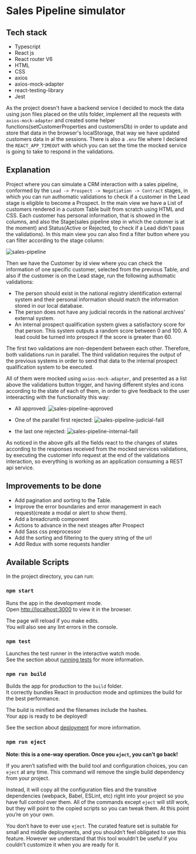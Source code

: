 # Sales Pipeline simulator

## Tech stack
- Typescript
- React js
- React router V6
- HTML
- CSS
- axios
- axios-mock-adapter
- react-testing-library
- Jest

As the project doesn't have a backend service I decided to mock the data using json files placed on the utils folder, implement all the requests with `axios-mock-adapter` and created some helper functions(setCustomerProperties and customersDb) in order to update and store that data in the browser's localStorage, that way we have updated customers data in al the sessions. There is also a `.env` file where I declared the `REACT_APP_TIMEOUT` with which you can set the time the mocked service is going to take to respond in the validations.

## Explanation
Project where you can simulate a CRM interaction with a sales pipeline, conformed by the `Lead -> Prospect -> Negotiation -> Contract` stages, in which you can run authomatic validations to check if a customer in the Lead stage is eligible to become a Prospect. In the main view we have a List of customers rendered in a custom Table built from scratch using HTML and CSS. Each customer has personal information, that is showed in the columns, and also the Stage(sales pipeline step in which the cutomer is at the moment) and Status(Active or Rejected, to check if a Lead didn't pass the validations). In this main view you can also find a filter button where you can filter according to the stage column:

![sales-pipeline](https://github.com/Diego-Ardila/sales-pipeline/assets/67027844/9a572739-8f71-431c-90b9-d7c88623ec28)

Then we have the Customer by id view where you can check the information of one specific customer, selected from the previous Table, and also if the customer is on the Lead stage, run the following authomatic validations:

- The person should exist in the national registry identification external system and their personal information should match the information stored in our local database.
- The person does not have any judicial records in the national archives' external system.
- An internal prospect qualification system gives a satisfactory score for that person. This system outputs a random score between 0 and 100. A lead could be turned into prospect if the score is greater than 60.

The first two validations are non-dependent between each other. Therefore, both validations run in parallel. The third validation requires the output of the previous systems in order to send that data to the internal prospect qualification system to be executed.

All of them were mocked using `axios-mock-adapter`, and presented as a list above the validations button trigger, and having different styles and icons according to the state of each of them, in order to give feedback to the user inteeracting with the functionality this way:

- All approved:
![sales-pipeline-approved](https://github.com/Diego-Ardila/sales-pipeline/assets/67027844/2294f087-b685-4a0f-8d12-0f90b4b1147f)

- One of the parallel first rejected:
![sales-pipeline-judicial-faill](https://github.com/Diego-Ardila/sales-pipeline/assets/67027844/3a0cc1a9-4819-4fb5-bebf-5f1c1fbd397b)

- the last one rejected:
![sales-pipeline-internal-faill](https://github.com/Diego-Ardila/sales-pipeline/assets/67027844/001f6eb5-94d7-4607-889f-d5c6026f6ecc)

As noticed in the above gifs all the fields react to the changes of states according to the responses received from the mocked services validations, by executing the customer info request at the end of the validations interaction, so everything is working as an application consuming a REST api service. 

## Improvements to be done
- Add pagination and sorting to the Table.
- Improve the error boundaries and error management in each request(create a modal or alert to show them).
- Add a breadcrumb component
- Actions to advance in the next steages after Prospect
- Add Sass css preprocessor
- Add the sorting and filtering to the query string of the url
- Add Redux with some requests handler

## Available Scripts

In the project directory, you can run:

### `npm start`

Runs the app in the development mode.\
Open [http://localhost:3000](http://localhost:3000) to view it in the browser.

The page will reload if you make edits.\
You will also see any lint errors in the console.

### `npm test`

Launches the test runner in the interactive watch mode.\
See the section about [running tests](https://facebook.github.io/create-react-app/docs/running-tests) for more information.

### `npm run build`

Builds the app for production to the `build` folder.\
It correctly bundles React in production mode and optimizes the build for the best performance.

The build is minified and the filenames include the hashes.\
Your app is ready to be deployed!

See the section about [deployment](https://facebook.github.io/create-react-app/docs/deployment) for more information.

### `npm run eject`

**Note: this is a one-way operation. Once you `eject`, you can’t go back!**

If you aren’t satisfied with the build tool and configuration choices, you can `eject` at any time. This command will remove the single build dependency from your project.

Instead, it will copy all the configuration files and the transitive dependencies (webpack, Babel, ESLint, etc) right into your project so you have full control over them. All of the commands except `eject` will still work, but they will point to the copied scripts so you can tweak them. At this point you’re on your own.

You don’t have to ever use `eject`. The curated feature set is suitable for small and middle deployments, and you shouldn’t feel obligated to use this feature. However we understand that this tool wouldn’t be useful if you couldn’t customize it when you are ready for it.
